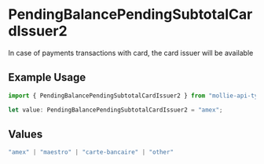 # PendingBalancePendingSubtotalCardIssuer2

In case of payments transactions with card, the card issuer will be available

## Example Usage

```typescript
import { PendingBalancePendingSubtotalCardIssuer2 } from "mollie-api-typescript/models/operations";

let value: PendingBalancePendingSubtotalCardIssuer2 = "amex";
```

## Values

```typescript
"amex" | "maestro" | "carte-bancaire" | "other"
```
